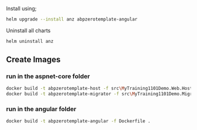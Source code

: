 Install using;

```bash
helm upgrade --install anz abpzerotemplate-angular
```

Uninstall all charts

```bash
helm uninstall anz
```

## Create Images

### run in the aspnet-core folder
```bash
docker build -t abpzerotemplate-host -f src\MyTraining1101Demo.Web.Host\Dockerfile .
docker build -t abpzerotemplate-migrator -f src\MyTraining1101Demo.Migrator\Dockerfile .
```

### run in the angular folder
```bash
docker build -t abpzerotemplate-angular -f Dockerfile . 
```
